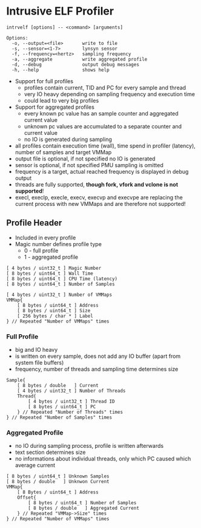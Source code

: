 # Intrusive ELF Profiler

```text
intrvelf [options] -- <command> [arguments]

Options:
  -o, --output=<file>       write to file
  -s, --sensor=<1-7>        lynsyn sensor
  -f, --frequency=<hertz>   sampling frequency
  -a, --aggregate           write aggregated profile
  -d, --debug               output debug messages
  -h, --help                shows help
```

* Support for full profiles
  * profiles contain current, TID and PC for every sample and thread
  * very IO heavy depending on sampling frequency and execution time
  * could lead to very big profiles
* Support for aggregated profiles
  * every known pc value has an sample counter and aggregated current value
  * unknown pc values are accumulated to a separate counter and current value
  * no IO is generated during sampling
* all profiles contain execution time (wall), time spend in profiler (latency), number of samples and target VMMap
* output file is optional, if not specified no IO is generated
* sensor is optional, if not specified PMU sampling is omitted
* frequency is a target, actual reached frequency is displayed in debug output
* threads are fully supported, **though fork, vfork and vclone is not supported**!
* execl, execlp, execle, execv, execvp and execvpe are replacing the current process with new VMMaps and are therefore not supported!

## Profile Header

* Included in every profile
* Magic number defines profile type
  * 0 - full profile
  * 1 - aggregated profile

```
[ 4 bytes / uint32_t ] Magic Number
[ 8 bytes / uint64_t ] Wall Time
[ 8 bytes / uint64_t ] CPU Time (latency)
[ 8 bytes / uint64_t ] Number of Samples

[ 4 bytes / uint32_t ] Number of VMMaps
VMMap{
    [ 8 bytes / uint64_t ] Address
    [ 8 bytes / uint64_t ] Size
    [ 256 bytes / char * ] Label
} // Repeated "Number of VMMaps" times
```

### Full Profile

* big and IO heavy
* is written on every sample, does not add any IO buffer (apart from system file buffers)
* frequency, number of threads and sampling time determines size

```
Sample{
    [ 8 bytes / double   ] Current
    [ 4 bytes / uint32_t ] Number of Threads
    Thread{
        [ 4 bytes / uint32_t ] Thread ID
        [ 8 bytes / uint64_t ] PC
    } // Repeated "Number of Threads" times
} // Repeated "Number of Samples" times
```

### Aggregated Profile

* no IO during sampling process, profile is written afterwards
* text section determines size
* no informations about individual threads, only which PC caused which average current

```
[ 8 bytes / uint64_t ] Unknown Samples
[ 8 bytes / double   ] Unknwon Current
VMMap{
    [ 8 Bytes / uint64_t ] Address
    Offset{
        [ 8 bytes / uint64_t ] Number of Samples
        [ 8 bytes / double   ] Aggregated Current
    } // Repeated "VMMap->Size" times
} // Repeated "Number of VMMaps" times
```
